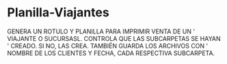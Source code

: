 # Planilla-Viajantes
 GENERA UN ROTULO Y PLANILLA PARA IMPRIMIR VENTA DE UN  ' VIAJANTE O SUCURSASL. CONTROLA QUE LAS SUBCARPETAS SE HAYAN ' CREADO. SI NO, LAS CREA. TAMBIÉN GUARDA LOS ARCHIVOS CON ' NOMBRE DE LOS CLIENTES Y FECHA, CADA RESPECTIVA SUBCARPETA.

